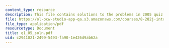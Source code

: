 ```yaml
---
content_type: resource
description: This file contains solutions to the problems in 2005 quiz 1.
file: https://ol-ocw-studio-app-qa.s3.amazonaws.com/courses/8-282j-introduction-to-astronomy-spring-2006/c294102124995493fa901e426d9ab62a_q1_05_soln.pdf
file_type: application/pdf
resourcetype: Document
title: q1_05_soln.pdf
uid: c2941021-2499-5493-fa90-1e426d9ab62a
---
```

